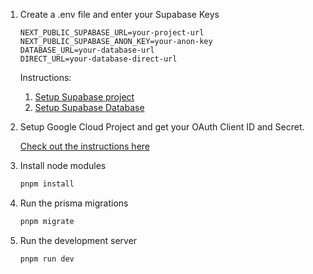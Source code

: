 1. Create a .env file and enter your Supabase Keys
    
    ```
    NEXT_PUBLIC_SUPABASE_URL=your-project-url
    NEXT_PUBLIC_SUPABASE_ANON_KEY=your-anon-key
    DATABASE_URL=your-database-url
    DIRECT_URL=your-database-direct-url
    ```
    
    Instructions:
    
    1. [Setup Supabase project](https://dev.to/ojaswiat/secure-your-nextjs-app-email-google-authentication-with-supabase-postgresql-rls-and-triggers-4g5j)
    2. [Setup Supabase Database](https://dev.to/ojaswiat/secure-your-nextjs-app-email-google-authentication-with-supabase-postgresql-rls-and-triggers-21op)
2. Setup Google Cloud Project and get your OAuth Client ID and Secret.
    
    [Check out the instructions here](https://dev.to/ojaswiat/secure-your-nextjs-app-email-google-authentication-with-supabase-postgresql-rls-and-triggers-38nl)
    
3. Install node modules
    
    ```bash
    pnpm install
    ```
    
4. Run the prisma migrations
    
    ```bash
    pnpm migrate
    ```
    
5. Run the development server
    
    ```bash
    pnpm run dev
    ```
